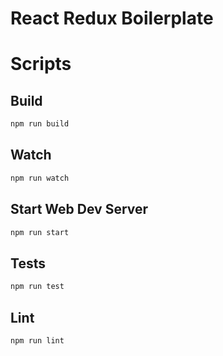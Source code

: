 # React Redux Boilerplate

# Scripts
## Build
```js
npm run build
```

## Watch
```js
npm run watch
```

## Start Web Dev Server
```js
npm run start
```

## Tests
```js
npm run test
```

## Lint
```js
npm run lint
```